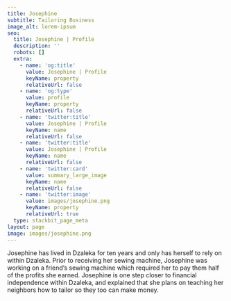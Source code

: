 ```yaml
---
title: Josephine
subtitle: Tailoring Business
image_alt: lorem-ipsum
seo:
  title: Josephine | Profile
  description: ''
  robots: []
  extra:
    - name: 'og:title'
      value: Josephine | Profile
      keyName: property
      relativeUrl: false
    - name: 'og:type'
      value: profile
      keyName: property
      relativeUrl: false
    - name: 'twitter:title'
      value: Josephine | Profile
      keyName: name
      relativeUrl: false
    - name: 'twitter:title'
      value: Josephine | Profile
      keyName: name
      relativeUrl: false
    - name: 'twitter:card'
      value: summary_large_image
      keyName: name
      relativeUrl: false
    - name: 'twitter:image'
      value: images/josephine.png
      keyName: property
      relativeUrl: true
  type: stackbit_page_meta
layout: page
image: images/josephine.png
---
```

Josephine has lived in Dzaleka for ten years and only has herself to rely on within Dzaleka. Prior to receiving her sewing machine, Josephine was working on a friend’s sewing machine which required her to pay them half of the profits she earned. Josephine is one step closer to financial independence within Dzaleka, and explained that she plans on teaching her neighbors how to tailor so they too can make money.


